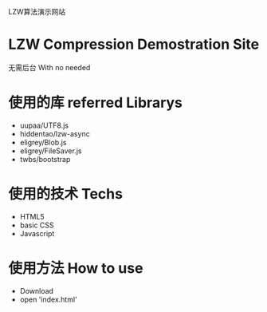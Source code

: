 LZW算法演示网站

LZW Compression Demostration Site
=================================
无需后台 With no needed

# 使用的库 referred Librarys
* uupaa/UTF8.js
* hiddentao/lzw-async
* eligrey/Blob.js
* eligrey/FileSaver.js
* twbs/bootstrap

# 使用的技术 Techs
* HTML5
* basic CSS
* Javascript

# 使用方法 How to use
- Download
- open 'index.html'
